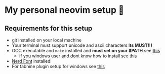 # My personal neovim setup 🤡

## Requirements for this setup 
- git installed on your local machine
- Your terminal must support unicode and ascii characters **Its MUST!!!**
- GCC executable and `make` installed and **must set on your $PATH** see [this](https://code.visualstudio.com/docs/cpp/config-mingw)
    - if you windows user and dont know how to install see [this](https://www.mingw-w64.org)
- [Nerd Font](https://github.com/ryanoasis/nerd-fonts) installed 
- For tabnine plugin setup for windows see [this](https://github.com/tzachar/cmp-tabnine)

